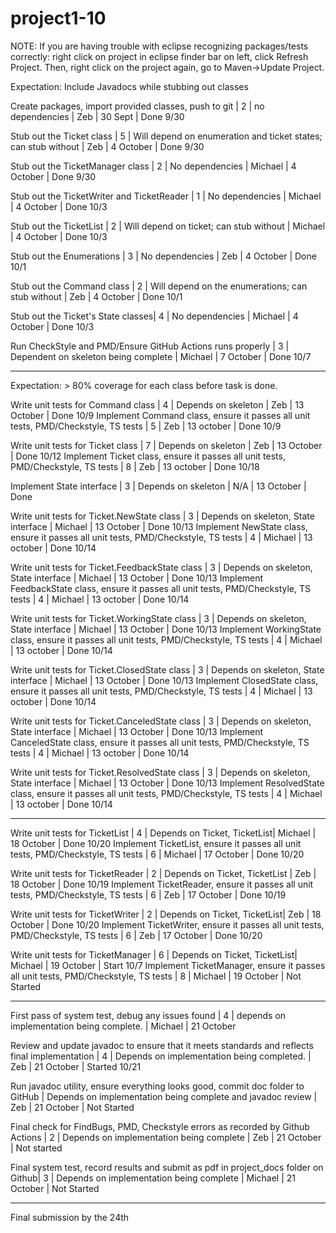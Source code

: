 # project1-10 #

NOTE: If you are having trouble with eclipse recognizing packages/tests correctly: right click on project in eclipse finder bar on left, click Refresh Project. Then, right click on the project again, go to Maven->Update Project. 

Expectation: Include Javadocs while stubbing out classes

Create packages, import provided classes, push to git | 2 | no dependencies | Zeb | 30 Sept | Done 9/30

Stub out the Ticket class | 5 | Will depend on enumeration and ticket states; can stub without | Zeb | 4 October | Done 9/30

Stub out the TicketManager class | 2 | No dependencies | Michael | 4 October | Done 9/30

Stub out the TicketWriter and TicketReader | 1 | No dependencies | Michael | 4 October | Done 10/3

Stub out the TicketList | 2 | Will depend on ticket; can stub without | Michael | 4 October | Done 10/3

Stub out the Enumerations | 3 | No dependencies | Zeb | 4 October | Done 10/1

Stub out the Command class | 2 | Will depend on the enumerations; can stub without | Zeb | 4 October | Done 10/1

Stub out the Ticket's State classes| 4 | No dependencies | Michael | 4 October | Done 10/3 

Run CheckStyle and PMD/Ensure GitHub Actions runs properly | 3 | Dependent on skeleton being complete | Michael | 7 October | Done 10/7

---

Expectation:  > 80% coverage for each class before task is done. 

Write unit tests for Command class | 4 | Depends on skeleton | Zeb | 13 October | Done 10/9
Implement Command class, ensure it passes all unit tests, PMD/Checkstyle, TS tests | 5 | Zeb | 13 october | Done 10/9

Write unit tests for Ticket class | 7 | Depends on skeleton | Zeb | 13 October | Done 10/12
Implement Ticket class, ensure it passes all unit tests, PMD/Checkstyle, TS tests | 8 | Zeb | 13 october | Done 10/18

Implement State interface | 3 | Depends on skeleton | N/A | 13 October | Done

Write unit tests for Ticket.NewState class | 3 | Depends on skeleton, State interface | Michael | 13 October | Done 10/13
Implement NewState class, ensure it passes all unit tests, PMD/Checkstyle, TS tests | 4 | Michael | 13 october | Done 10/14

Write unit tests for Ticket.FeedbackState class | 3 | Depends on skeleton, State interface | Michael | 13 October | Done 10/13
Implement FeedbackState class, ensure it passes all unit tests, PMD/Checkstyle, TS tests | 4 | Michael | 13 october | Done 10/14

Write unit tests for Ticket.WorkingState class | 3 | Depends on skeleton, State interface | Michael | 13 October | Done 10/13
Implement WorkingState class, ensure it passes all unit tests, PMD/Checkstyle, TS tests | 4 | Michael | 13 october | Done 10/14

Write unit tests for Ticket.ClosedState class | 3 | Depends on skeleton, State interface | Michael | 13 October | Done 10/13
Implement ClosedState class, ensure it passes all unit tests, PMD/Checkstyle, TS tests | 4 | Michael | 13 october | Done 10/14

Write unit tests for Ticket.CanceledState class | 3 | Depends on skeleton, State interface | Michael | 13 October | Done 10/13
Implement CanceledState class, ensure it passes all unit tests, PMD/Checkstyle, TS tests | 4 | Michael | 13 october | Done 10/14

Write unit tests for Ticket.ResolvedState class | 3 | Depends on skeleton, State interface | Michael | 13 October | Done 10/13
Implement ResolvedState class, ensure it passes all unit tests, PMD/Checkstyle, TS tests | 4 | Michael | 13 october | Done 10/14

---

Write unit tests for TicketList | 4 | Depends on Ticket, TicketList| Michael | 18 October | Done 10/20
Implement TicketList, ensure it passes all unit tests, PMD/Checkstyle, TS tests | 6 | Michael | 17 October | Done 10/20 

Write unit tests for TicketReader | 2 | Depends on Ticket, TicketList | Zeb | 18 October | Done 10/19
Implement TicketReader, ensure it passes all unit tests, PMD/Checkstyle, TS tests | 6 | Zeb | 17 October | Done 10/19

Write unit tests for TicketWriter | 2 | Depends on Ticket, TicketList| Zeb | 18 October | Done 10/20
Implement TicketWriter, ensure it passes all unit tests, PMD/Checkstyle, TS tests | 6 | Zeb | 17 October | Done 10/20

Write unit tests for TicketManager | 6 | Depends on Ticket, TicketList| Michael | 19 October | Start 10/7
Implement TicketManager, ensure it passes all unit tests, PMD/Checkstyle, TS tests | 8 | Michael | 19 October | Not Started 

---

First pass of system test, debug any issues found | 4 | depends on implementation being complete. | Michael | 21 October

Review and update javadoc to ensure that it meets standards and reflects final implementation | 4 | Depends on implementation being completed. | Zeb | 21 October | Started 10/21

Run javadoc utility, ensure everything looks good, commit doc folder to GitHub | Depends on implementation being complete and javadoc review | Zeb | 21 October  | Not Started

Final check for FindBugs, PMD, Checkstyle errors as recorded by Github Actions | 2 | Depends on implementation being complete | Zeb | 21 October | Not started

Final system test, record results and submit as pdf in project_docs folder on Github| 3 | Depends on implementation being complete | Michael | 21 October | Not Started

---

Final submission by the 24th




